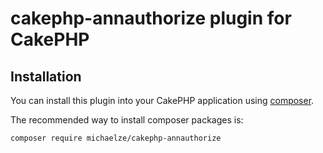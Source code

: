 # cakephp-annauthorize plugin for CakePHP

## Installation

You can install this plugin into your CakePHP application using [composer](http://getcomposer.org).

The recommended way to install composer packages is:

```
composer require michaelze/cakephp-annauthorize
```
